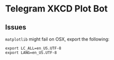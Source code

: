 # Telegram XKCD Plot Bot

## Issues
`matplotlib` might fail on OSX, export the following:
```
export LC_ALL=en_US.UTF-8
export LANG=en_US.UTF-8
```
